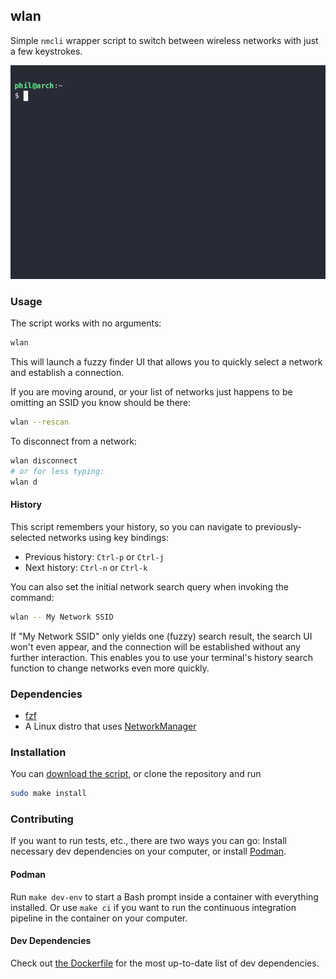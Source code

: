## wlan

Simple `nmcli` wrapper script to switch between wireless networks with just a few keystrokes.

![](demo.gif)

### Usage

The script works with no arguments:

```bash
wlan
```

This will launch a fuzzy finder UI that allows you to quickly select a network and establish a connection.

If you are moving around, or your list of networks just happens to be omitting an SSID you know should be there:

```bash
wlan --rescan
```

To disconnect from a network:

```bash
wlan disconnect
# or for less typing:
wlan d
```

#### History

This script remembers your history, so you can navigate to previously-selected networks using key bindings:

* Previous history: `Ctrl-p` or `Ctrl-j`
* Next history: `Ctrl-n` or `Ctrl-k`

You can also set the initial network search query when invoking the command:

```bash
wlan -- My Network SSID
```

If "My Network SSID" only yields one (fuzzy) search result, the search UI won't even appear, and the connection will be
established without any further interaction. This enables you to use your terminal's history search function to
change networks even more quickly.

### Dependencies

* [fzf](https://github.com/junegunn/fzf)
* A Linux distro that uses [NetworkManager](https://wiki.archlinux.org/title/NetworkManager)

### Installation

You can [download the script](https://github.com/pcrockett/wlan/raw/main/wlan), or clone the repository and run

```bash
sudo make install
```

### Contributing

If you want to run tests, etc., there are two ways you can go: Install necessary dev dependencies on your computer, or
install [Podman](https://podman.io/).

#### Podman

Run `make dev-env` to start a Bash prompt inside a container with everything installed. Or use `make ci` if you want to
run the continuous integration pipeline in the container on your computer.

#### Dev Dependencies

Check out [the Dockerfile](dev-env/Dockerfile) for the most up-to-date list of dev dependencies.
